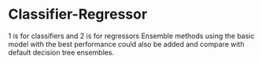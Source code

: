 # Classifier-Regressor
1 is for classifiers and 2 is for regressors
Ensemble methods using the basic model with the best performance could also be added and compare with default decision tree ensembles.
